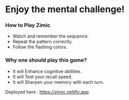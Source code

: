 # Enjoy the mental challenge!

### How to Play Zimic
- Watch and remember the sequence.
- Repeat the pattern correctly.
- Follow the flashing colors.

### Why one should play this game?
- It will Enhance cognitive abilities.
- It will Test your recall speed.
- It will Sharpen your memory with each turn.

Deployed here : https://zimic.netlify.app

